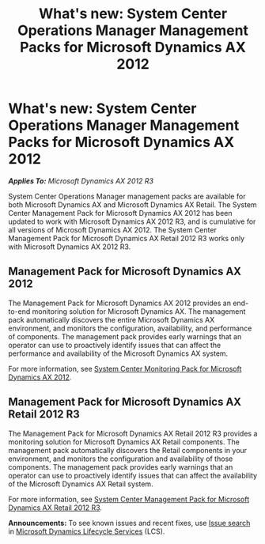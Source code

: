 ﻿---
title: "What's new: System Center Operations Manager Management Packs for Microsoft Dynamics AX 2012"
TOCTitle: Management Packs for Microsoft Dynamics AX 2012
ms:assetid: 9ca3ea32-dc82-4fe9-89b7-732e3de0e18b
ms:mtpsurl: https://technet.microsoft.com/en-us/library/Dn716031(v=AX.60)
ms:contentKeyID: 62200292
ms.date: 04/18/2014
mtps_version: v=AX.60
---

# What's new: System Center Operations Manager Management Packs for Microsoft Dynamics AX 2012 


_**Applies To:** Microsoft Dynamics AX 2012 R3_

System Center Operations Manager management packs are available for both Microsoft Dynamics AX and Microsoft Dynamics AX Retail. The System Center Management Pack for Microsoft Dynamics AX 2012 has been updated to work with Microsoft Dynamics AX 2012 R3, and is cumulative for all versions of Microsoft Dynamics AX 2012. The System Center Management Pack for Microsoft Dynamics AX Retail 2012 R3 works only with Microsoft Dynamics AX 2012 R3.

## Management Pack for Microsoft Dynamics AX 2012

The Management Pack for Microsoft Dynamics AX 2012 provides an end-to-end monitoring solution for Microsoft Dynamics AX. The management pack automatically discovers the entire Microsoft Dynamics AX environment, and monitors the configuration, availability, and performance of components. The management pack provides early warnings that an operator can use to proactively identify issues that can affect the performance and availability of the Microsoft Dynamics AX system.

For more information, see [System Center Monitoring Pack for Microsoft Dynamics AX 2012](http://go.microsoft.com/fwlink/?linkid=393811%26clcid=0x409).

## Management Pack for Microsoft Dynamics AX Retail 2012 R3

The Management Pack for Microsoft Dynamics AX Retail 2012 R3 provides a monitoring solution for Microsoft Dynamics AX Retail components. The management pack automatically discovers the Retail components in your environment, and monitors the configuration and availability of those components. The management pack provides early warnings that an operator can use to proactively identify issues that can affect the availability of the Microsoft Dynamics AX Retail system.

For more information, see [System Center Management Pack for Microsoft Dynamics AX Retail 2012 R3](http://go.microsoft.com/fwlink/?linkid=393807%26clcid=0x409).

  
**Announcements:** To see known issues and recent fixes, use [Issue search](http://go.microsoft.com/fwlink/?linkid=389258) in [Microsoft Dynamics Lifecycle Services](http://go.microsoft.com/fwlink/?linkid=306505) (LCS).

